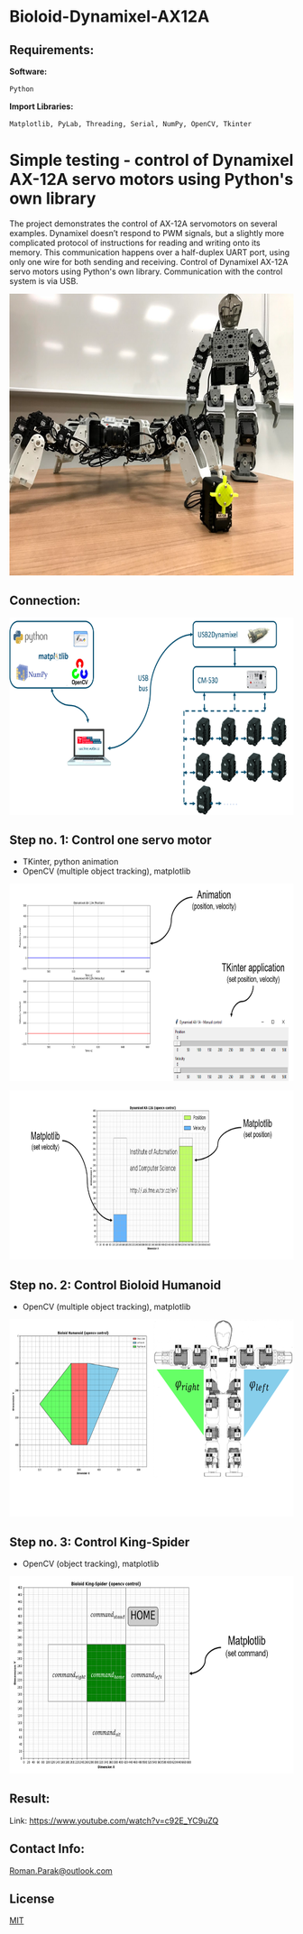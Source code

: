 # Bioloid-Dynamixel-AX12A

## Requirements:

**Software:**
```bash
Python 
```

**Import Libraries:**
```bash
Matplotlib, PyLab, Threading, Serial, NumPy, OpenCV, Tkinter 
```

# Simple testing - control of Dynamixel AX-12A servo motors using Python's own library

The project demonstrates the control of AX-12A servomotors on several examples. Dynamixel doesn’t respond to PWM signals, but a slightly more complicated protocol of instructions for reading and writing onto its memory. This communication happens over a half-duplex UART 
port, using only one wire for both sending and receiving. Control of Dynamixel AX-12A servo 
motors using Python's own library. Communication with the control system is via USB.

<p align="center">
<img src="https://github.com/rparak/Bioloid-Dynamixel-AX12A/blob/master/images/bioloid_all_1_fig.PNG" width="700" height="500">
</p>

## Connection:

<p align="center">
<img src="https://github.com/rparak/Bioloid-Dynamixel-AX12A/blob/master/images/connection_fig.png" width="700" height="350">
</p>

## Step no. 1: Control one servo motor
* TKinter, python animation
* OpenCV (multiple object tracking), matplotlib

<p align="center">
<img src="https://github.com/rparak/Bioloid-Dynamixel-AX12A/blob/master/images/step_11_fig.png" width="700" height="350">
</p>

<p align="center">
<img src="https://github.com/rparak/Bioloid-Dynamixel-AX12A/blob/master/images/step_12_fig.png" width="700" height="300">
</p>

## Step no. 2: Control Bioloid Humanoid
* OpenCV (multiple object tracking), matplotlib

<p align="center">
<img src="https://github.com/rparak/Bioloid-Dynamixel-AX12A/blob/master/images/step_2_fig.png" width="700" height="350">
</p>

## Step no. 3: Control King-Spider
* OpenCV (object tracking), matplotlib

<p align="right">
<img src="https://github.com/rparak/Bioloid-Dynamixel-AX12A/blob/master/images/step_3_fig.png" width="700" height="350">
</p>

## Result:

Link: https://www.youtube.com/watch?v=c92E_YC9uZQ

## Contact Info:
Roman.Parak@outlook.com

## License
[MIT](https://choosealicense.com/licenses/mit/)
